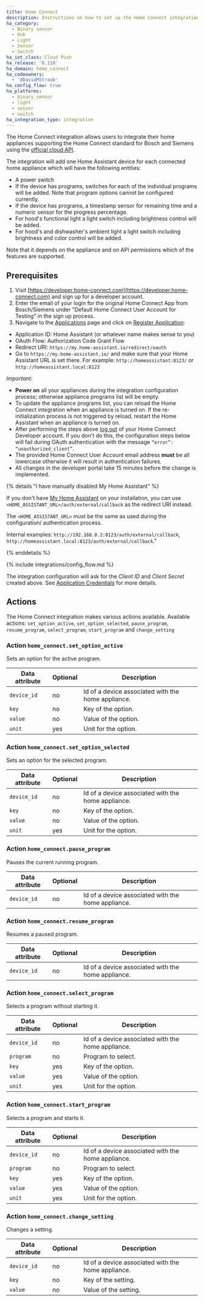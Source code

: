 ```yaml
---
title: Home Connect
description: Instructions on how to set up the Home Connect integration within Home Assistant.
ha_category:
  - Binary sensor
  - Hub
  - Light
  - Sensor
  - Switch
ha_iot_class: Cloud Push
ha_release: '0.110'
ha_domain: home_connect
ha_codeowners:
  - '@DavidMStraub'
ha_config_flow: true
ha_platforms:
  - binary_sensor
  - light
  - sensor
  - switch
ha_integration_type: integration
---
```


The Home Connect integration allows users to integrate their home appliances supporting the Home Connect standard for Bosch and Siemens using the [official cloud API](https://developer.home-connect.com).

The integration will add one Home Assistant device for each connected home appliance which will have the following entities:

- A power switch
- If the device has programs, switches for each of the individual programs will be added. Note that program options cannot be configured currently.
- If the device has programs, a timestamp sensor for remaining time and a numeric sensor for the progress percentage.
- For hood's functional light a light switch including brightness control will be added.
- For hood's and dishwasher's ambient light a light switch including brightness and color control will be added.

Note that it depends on the appliance and on API permissions which of the features are supported.

## Prerequisites

1. Visit [https://developer.home-connect.com](https://developer.home-connect.com) and sign up for a developer account.
2. Enter the email of your login for the original Home Connect App from Bosch/Siemens under "Default Home Connect User Account for Testing" in the sign up process.
3. Navigate to the [Applications](https://developer.home-connect.com/applications) page and click on [Register Application](https://developer.home-connect.com/application/add):

- Application ID: Home Assistant (or whatever name makes sense to you)
- OAuth Flow: Authorization Code Grant Flow
- Redirect URI: `https://my.home-assistant.io/redirect/oauth`
- Go to `https://my.home-assistant.io/` and make sure that your Home Assistant URL is set there. For example: `http://homeassistant:8123/` or `http://homeassistant.local:8123`

*Important*:
 - **Power on** all your appliances during the integration configuration process; otherwise appliance programs list will be empty.
 - To update the appliance programs list, you can reload the Home Connect integration when an appliance is turned on. If the re-initialization process is not triggered by reload, restart the Home Assistant when an appliance is turned on. 
 - After performing the steps above [log out](https://developer.home-connect.com/user/logout) of your Home Connect Developer account. If you don't do this, the configuration steps below will fail during OAuth authentication with the message `“error”: “unauthorized_client”`.
 - The provided Home Connect User Account email address **must** be all lowercase otherwise it will result in authentication failures.
 - All changes in the developer portal take 15 minutes before the change is implemented.

{% details "I have manually disabled My Home Assistant" %}

If you don't have [My Home Assistant](/integrations/my) on your installation,
you can use `<HOME_ASSISTANT_URL>/auth/external/callback` as the redirect URI
instead.

The `<HOME_ASSISTANT_URL>` must be the same as used during the configuration/
authentication process.

Internal examples: `http://192.168.0.2:8123/auth/external/callback`, `http://homeassistant.local:8123/auth/external/callback`." 

{% enddetails %}

{% include integrations/config_flow.md %}

The integration configuration will ask for the *Client ID* and *Client Secret* created above. See [Application Credentials](/integrations/application_credentials) for more details.

## Actions

The Home Connect integration makes various actions available.
Available actions: `set_option_active`, `set_option_selected`, `pause_program`, `resume_program`, `select_program`, `start_program` and `change_setting`

### Action `home_connect.set_option_active`

Sets an option for the active program.

| Data attribute    | Optional | Description                                      |
|---------------------------|----------|--------------------------------------------------|
| `device_id` | no | Id of a device associated with the home appliance. |
| `key` | no | Key of the option. |
| `value` | no | Value of the option. |
| `unit` | yes | Unit for the option. |

### Action `home_connect.set_option_selected`

Sets an option for the selected program.

| Data attribute    | Optional | Description                                      |
|---------------------------|----------|--------------------------------------------------|
| `device_id` | no | Id of a device associated with the home appliance. |
| `key` | no | Key of the option. |
| `value` | no | Value of the option. |
| `unit` | yes | Unit for the option. |

### Action `home_connect.pause_program`

Pauses the current running program.

| Data attribute    | Optional | Description                                      |
|---------------------------|----------|--------------------------------------------------|
| `device_id` | no | Id of a device associated with the home appliance. |

### Action `home_connect.resume_program`

Resumes a paused program.

| Data attribute    | Optional | Description                                      |
|---------------------------|----------|--------------------------------------------------|
| `device_id` | no | Id of a device associated with the home appliance. |

### Action `home_connect.select_program`

Selects a program without starting it.

| Data attribute    | Optional | Description                                      |
|---------------------------|----------|--------------------------------------------------|
| `device_id` | no | Id of a device associated with the home appliance. |
| `program` | no | Program to select. |
| `key` | yes | Key of the option. |
| `value` | yes | Value of the option. |
| `unit` | yes | Unit for the option. |

### Action `home_connect.start_program`

Selects a program and starts it.

| Data attribute    | Optional | Description                                      |
|---------------------------|----------|--------------------------------------------------|
| `device_id` | no | Id of a device associated with the home appliance. |
| `program` | no | Program to select. |
| `key` | yes | Key of the option. |
| `value` | yes | Value of the option. |
| `unit` | yes | Unit for the option. |

### Action `home_connect.change_setting`

Changes a setting.

| Data attribute    | Optional | Description                                      |
|---------------------------|----------|--------------------------------------------------|
| `device_id` | no | Id of a device associated with the home appliance. |
| `key` | no | Key of the setting. |
| `value` | no | Value of the setting. |
